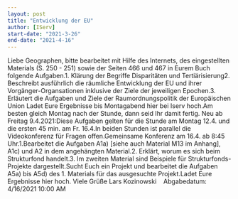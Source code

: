 ```yaml
---
layout: post
title: "Entwicklung der EU"
author: [IServ]
start-date: "2021-3-26"
end-date: "2021-4-16"
---
```

Liebe Geographen, bitte bearbeitet mit Hilfe des Internets, des eingestellten Materials (S. 250 - 251) sowie der Seiten 466 und 467 in Eurem Buch folgende Aufgaben.1. Klärung der Begriffe Disparitäten und Tertiärisierung2. Beschreibt ausführlich die räumliche Entwicklung der EU und ihrer Vorgänger-Organsationen inklusive der Ziele der jeweiligen Epochen.3. Erläutert die Aufgaben und Ziele der Raumordnungspolitik der Europäischen Union Ladet Eure Ergebnisse bis Montagabend hier bei Iserv hoch.Am besten gleich Montag nach der Stunde, dann seid Ihr damit fertig. Neu ab Freitag 9.4.2021:Diese Aufgaben gelten für die Stunde am Montag 12.4. und die ersten 45 min. am Fr. 16.4.In beiden Stunden ist parallel die Videokonferenz für Fragen offen.Gemeinsame Konferenz am 16.4. ab 8:45 Uhr.1.Bearbeitet die Aufgaben A1a) [siehe auch Material M13 im Anhang], A1c) und A2 in dem angehängten Material.2. Erklärt, worum es sich beim Strukturfond handelt.3. Im zweiten Material sind Beispiele für Strukturfonds-Projekte dargestellt.Sucht Euch ein Projekt und bearbeitet die Aufgaben A5a) bis A5d) des 1. Materials für das ausgesuchte Projekt.Ladet Eure Ergebnisse hier hoch. Viele Grüße Lars Kozinowski   
Abgabedatum: 4/16/2021 10:00 AM
